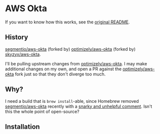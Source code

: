 # AWS Okta

If you want to know how this works, see the [original README](README.original.md).

## History

[segmentio/aws-okta](https://github.com/segmentio/aws-okta) (forked by) [optimizely/aws-okta](https://github.com/optimizely/aws-okta) (forked by) [skyzyx/aws-okta](https://github.com/skyzyx/aws-okta).

I'll be pulling upstream changes from [optimizely/aws-okta](https://github.com/optimizely/aws-okta). I may make additional changes on my own, and open a PR against the [optimizely/aws-okta](https://github.com/optimizely/aws-okta) fork just so that they don't diverge too much.

## Why?

I need a build that is `brew install`-able, since Homebrew removed [segmentio/aws-okta](https://github.com/segmentio/aws-okta) recently with a [snarky and unhelpful comment](https://github.com/Homebrew/homebrew-core/commit/23a30f074f551a776465d867b85fdae18a5813d3). Isn't this the whole point of open-source?

## Installation

```bash

```
